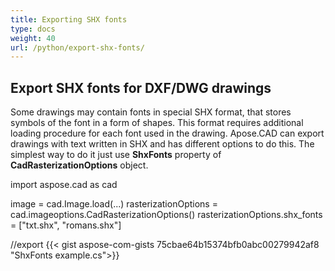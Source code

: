 ```yaml
---
title: Exporting SHX fonts
type: docs
weight: 40
url: /python/export-shx-fonts/
---
```


## **Export SHX fonts for DXF/DWG drawings**

Some drawings may contain fonts in special SHX format, that stores symbols of the font in a form of shapes. This format requires additional
loading procedure for each font used in the drawing. Apose.CAD can export drawings with text written in SHX and has different options to do this. The simplest way to do it just use 
**ShxFonts** property of 
**CadRasterizationOptions** object.
				
import aspose.cad as cad

image = cad.Image.load(...)
rasterizationOptions = cad.imageoptions.CadRasterizationOptions() 
rasterizationOptions.shx_fonts = ["txt.shx", "romans.shx"]

//export
{{< gist aspose-com-gists 75cbae64b15374bfb0abc00279942af8 "ShxFonts example.cs">}}
